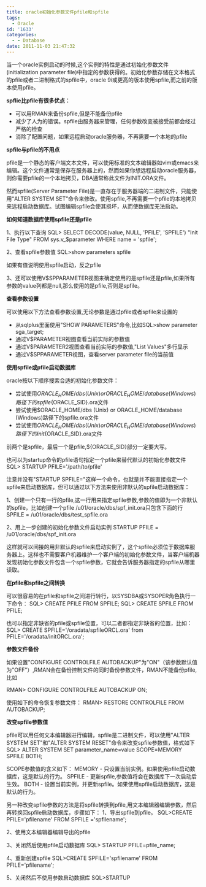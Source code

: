 ```yaml
---
title: oracle初始化参数文件pfile和spfile
tags:
  - Oracle
id: '1633'
categories:
  - - Database
date: 2011-11-03 21:47:32
---
```


当一个oracle实例启动的时候,这个实例的特性是通过初始化参数文件(initialization parameter file)中指定的参数获得的。初始化参数存储在文本格式的pfile或者二进制格式的spfile中，oracle 9i或更高的版本使用spfile,而之前的版本使用pfile。
<!-- more -->
**spflie比pfile有很多优点：**

*   可以用RMAN来备份spfile,但是不能备份pfile
*   减少了人为的错误。spfile由服务器来管理，任何参数改变被接受前都会经过严格的检查
*   消除了配置问题，如果远程启动oracle服务器，不再需要一个本地的pfile

**spfile与pfile的不用点**

pfile是一个静态的客户端文本文件，可以使用标准的文本编辑器如vim或emacs来编辑。这个文件通常是保存在服务器上的，然而如果你想远程启动oracle服务器，则你需要pfile的一个本地拷贝，DBA通常称此文件为INIT.ORA文件。

然而spfile(Server Parameter File)是一直存在于服务器端的二进制文件，只能使用“ALTER SYSTEM SET”命令来修改。使用spfile,不再需要一个pfile的本地拷贝来远程启动数据库。试图编辑spfile会使其损坏，从而使数据库无法启动。

**如何知道数据库使用spfile还是pfile**

1、执行以下查询
SQL> SELECT DECODE(value, NULL, 'PFILE', 'SPFILE') "Init File Type" 
 FROM sys.v_$parameter WHERE name = 'spfile';

2、查看spfile参数值
SQL>show parameters spfile

如果有值说明使用spfile启动，反之pfile

3、还可以使用V$SPPARAMETER视图来确定使用的是spfile还是pfile,如果所有参数的value列都是null,那么使用的是pfile,否则是spfile。

**查看参数设置**

可以使用以下方法查看参数设置,无论参数是通过pfile或者spfile来设置的

*   从sqlplus里面使用"SHOW PARAMETERS"命令,比如SQL>show parameter sga_target;
*   通过V$PARAMETER视图查看当前实际的参数值
*   通过V$PARAMETER2视图查看当前实际的参数值,"List Values"多行显示
*   通过V$SPPARAMETER视图，查看server parameter file的当前值

**使用spfile或pfile启动数据库**

oracle按以下顺序搜索合适的初始化参数文件：

*   尝试使用$ORACLE_HOME/dbs (Unix) or ORACLE_HOME/database (Windows)路径下的spfile${ORACLE_SID}.ora文件
*   尝试使用$ORACLE_HOME/dbs (Unix) or ORACLE_HOME/database (Windows)路径下的spfile.ora文件
*   尝试使用$ORACLE_HOME/dbs (Unix) or ORACLE_HOME/database (Windows)路径下的init${ORACLE_SID}.ora文件

前两个是spfile，最后一个是pfile,${ORACLE_SID}部分一定要大写。

也可以为startup命令的pfile语句指定一个pfile来替代默认的初始化参数文件
SQL> STARTUP PFILE='/path/to/pfile'

注意并没有"STARTUP SPFILE="这样一个命令，也就是并不能直接指定一个spfile来启动数据库，但可以通过以下方法来使用非默认的spfile启动数据库：

1、创建一个只有一行的pfile,这一行用来指定spfile参数,参数的值即为一个非默认的spfile，比如创建一个pfile /u01/oracle/dbs/spf_init.ora只包含下面的行
SPFILE = /u01/oracle/dbs/test_spfile.ora

2、用上一步创建的初始化参数文件启动实例
STARTUP PFILE = /u01/oracle/dbs/spf_init.ora

这样就可以间接的用非默认的spfile来启动实例了，这个spfile必须位于数据库服务器上。这样也不需要客户机器维护一个客户端的初始化参数文件，当客户端机器发现初始化参数文件包含一个spfile参数，它就会告诉服务器指定的spfile从哪里读取。

**在pfile和spfile之间转换**

可以很容易的在pfile和spfile之间进行转行，以SYSDBA或SYSOPER角色执行一下命令：
SQL> CREATE PFILE FROM SPFILE; 
SQL> CREATE SPFILE FROM PFILE;

也可以指定非缺省的pfile或spfile位置，可以二者都指定非缺省的位置，比如：
SQL> CREATE SPFILE='/oradata/spfileORCL.ora' from PFILE='/oradata/initORCL.ora';

**参数文件备份**

如果设置"CONFIGURE CONTROLFILE AUTOBACKUP"为"ON"（该参数默认值为"OFF"）,RMAN会在备份控制文件的同时备份参数文件，RMAN不能备份pfile,比如

RMAN> CONFIGURE CONTROLFILE AUTOBACKUP ON;

使用如下的命令恢复参数文件：
RMAN> RESTORE CONTROLFILE FROM AUTOBACKUP;

**改变spfile参数值**

pfile可以用任何文本编辑器进行编辑，spfile是二进制文件，可以使用"ALTER SYSTEM SET"和"ALTER SYSTEM RESET"命令来改变spfile参数值，格式如下
SQL> ALTER SYSTEM SET parameter_name=value SCOPE=MEMORY SPFILE BOTH;

SCOPE参数值的含义如下：
MEMORY - 只设置当前实例。如果使用pfile启动数据库，这是默认的行为。
SPFILE - 更新spfile,参数值将会在数据库下一次启动后生效。
BOTH - 设置当前实例，并更新spfile。如果使用spfile启动数据库，这是默认的行为。

另一种改变spfile参数的方法是将spfile转换到pfile,用文本编辑器编辑参数，然后再转换回spfile启动数据库，步骤如下：
1、导出spfile到pfile。
SQL>CREATE PFILE='pfilename' FROM SPFILE ='spfilename';

2、使用文本编辑器编辑导出的pfile

3、关闭然后使用pfile启动数据库
SQL> STARTUP PFILE=pfile_name;

4、重新创建spfile
SQL>CREATE SPFILE='spfilename' FROM PFILE='pfilename';

5、关闭然后不使用参数启动数据库
SQL>STARTUP